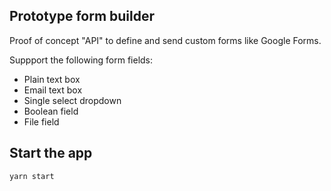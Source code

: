 ## Prototype form builder

Proof of concept "API" to define and send custom forms like Google Forms.
 
Suppport  the following form fields: 

 - Plain text box
 - Email text box
 - Single select dropdown
 - Boolean field
 - File field


## Start the app

`yarn start`